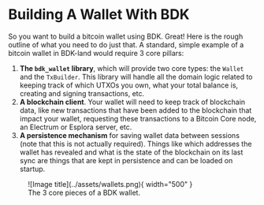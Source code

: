 # Building A Wallet With BDK

So you want to build a bitcoin wallet using BDK. Great! Here is the rough outline of what you need to do just that. A standard, simple example of a bitcoin wallet in BDK-land would require 3 core pillars:

1. **The `bdk_wallet` library**, which will provide two core types: the `Wallet` and the `TxBuilder`. This library will handle all the domain logic related to keeping track of which UTXOs you own, what your total balance is, creating and signing transactions, etc.
2. **A blockchain client**. Your wallet will need to keep track of blockchain data, like new transactions that have been added to the blockchain that impact your wallet, requesting these transactions to a Bitcoin Core node, an Electrum or Esplora server, etc.
3. **A persistence mechanism** for saving wallet data between sessions (note that this is not actually required). Things like which addresses the wallet has revealed and what is the state of the blockchain on its last sync are things that are kept in persistence and can be loaded on startup.

<figure markdown="span">
  ![Image title](../assets/wallets.png){ width="500" }
  <figcaption>The 3 core pieces of a BDK wallet.</figcaption>
</figure>
